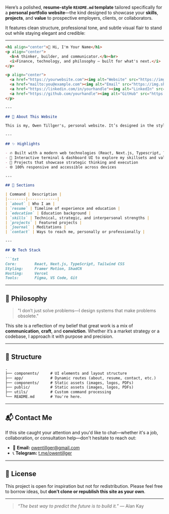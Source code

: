 Here’s a polished, **resume-style `README.md` template** tailored specifically for a **personal portfolio website**—the kind designed to showcase your **skills**, **projects**, and **value** to prospective employers, clients, or collaborators.

It features clean structure, professional tone, and subtle visual flair to stand out while staying elegant and credible:

---

````md
<h1 align="center">👋 Hi, I'm Your Name</h1>
<p align="center">
  <b>A thinker, builder, and communicator.</b><br>
  <i>Finance, technology, and philosophy — built for what's next.</i>
</p>

<p align="center">
  <a href="https://yourwebsite.com"><img alt="Website" src="https://img.shields.io/badge/Portfolio-Live%20Site-blueviolet?style=for-the-badge&logo=githubpages" /></a>
  <a href="mailto:you@example.com"><img alt="Email" src="https://img.shields.io/badge/Email-you%40example.com-red?style=for-the-badge&logo=gmail" /></a>
  <a href="https://linkedin.com/in/yourhandle"><img alt="LinkedIn" src="https://img.shields.io/badge/LinkedIn-Connect-blue?style=for-the-badge&logo=linkedin" /></a>
  <a href="https://github.com/yourhandle"><img alt="GitHub" src="https://img.shields.io/badge/GitHub-Profile-black?style=for-the-badge&logo=github" /></a>
</p>

---

## 🧭 About This Website

This is my, Owen Tillger's, personal website. It’s designed in the style of a terminal prompt, exploring what I build, and the kind of value I create across disciplines—from finance to code, from people to products.

---

## ✨ Highlights

- 🔥 Built with a modern web technologies (React, Next.js, Typescript, Tailwind CSS)
- 🧠 Interactive terminal & dashboard UI to explore my skillsets and value proposition
- 🎯 Projects that showcase strategic thinking and execution
- 🌐 100% responsive and accessible across devices

---

## 🚀 Sections

| Command | Description |
|--------|-------------|
| `about` | Who I am |
| `resume` | Timeline of experience and education |
| `education` | Education background |
| `skills` | Technical, strategic, and interpersonal strengths |
| `projects` | Featured projects |
| `journal` | Meditations |
| `contact` | Ways to reach me, personally or professionally |

---

## 🛠 Tech Stack

```txt
Core:        React, Next.js, TypeScript, Tailwind CSS
Styling:     Framer Motion, ShadCN
Hosting:     Vercel
Tools:       Figma, VS Code, Git
````

---

## 🧠 Philosophy

> "I don’t just solve problems—I design systems that make problems obsolete."

This site is a reflection of my belief that great work is a mix of **communication**, **craft**, and **conviction**. Whether it’s a market strategy or a codebase, I approach it with purpose and precision.

---

## 📂 Structure

```txt
.
├── components/     # UI elements and layout structure
├── app/            # Dynamic routes (about, resume, contact, etc.)
├── components/     # Static assets (images, logos, PDFs)
├── public/         # Static assets (images, logos, PDFs)
├── utils/          # Custom command processing
└── README.md       # You're here.
```

---

## 📬 Contact Me

If this site caught your attention and you'd like to chat—whether it's a job, collaboration, or consultation help—don't hesitate to reach out:

* 📧 **Email:** [owentillger@gmail.com](mailto:owentillger@gmail.com)
* 📞 **Telegram:** [t.me/owentillger](https://t.me/owentillger)

---

## 📝 License

This project is open for inspiration but not for redistribution. Please feel free to borrow ideas, but **don’t clone or republish this site as your own**.

---

> *“The best way to predict the future is to build it.”* — Alan Kay

```